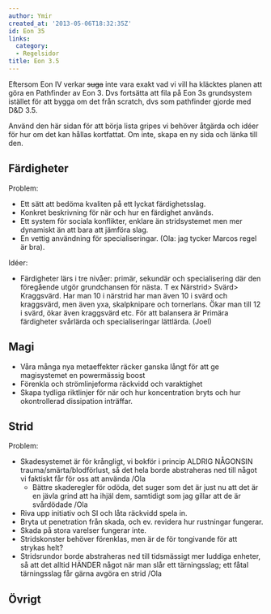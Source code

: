 ```yaml
---
author: Ymir
created_at: '2013-05-06T18:32:35Z'
id: Eon 35
links:
  category:
  - Regelsidor
title: Eon 3.5
---
```


Eftersom Eon IV verkar ~~suga~~ inte vara exakt vad vi vill ha kläcktes planen att göra en
Pathfinder av Eon 3. Dvs fortsätta att fila på Eon 3s grundsystem istället för att bygga om det från
scratch, dvs som pathfinder gjorde med D&D 3.5.

Använd den här sidan för att börja lista gripes vi behöver åtgärda och idéer för hur om det kan
hållas kortfattat. Om inte, skapa en ny sida och länka till den.

Färdigheter
-----------

Problem:

-   Ett sätt att bedöma kvaliten på ett lyckat färdighetsslag.
-   Konkret beskrivning för när och hur en färdighet används.
-   Ett system för sociala konflikter, enklare än stridsystemet men mer dynamiskt än att bara att
    jämföra slag.
-   En vettig användning för specialiseringar. (Ola: jag tycker Marcos regel är bra).

Idéer:

-   Färdigheter lärs i tre nivåer: primär, sekundär och specialisering där den föregående utgör
    grundchansen för nästa. T ex Närstrid\> Svärd\> Kraggsvärd. Har man 10 i närstrid har man även
    10 i svärd och kraggsvärd, men även yxa, skalpknipare och tornerlans. Ökar man till 12 i svärd,
    ökar även kraggsvärd etc. För att balansera är Primära färdigheter svårlärda och
    specialiseringar lättlärda. (Joel)

Magi
----

-   Våra många nya metaeffekter räcker ganska långt för att ge magisystemet en powermässig boost
-   Förenkla och strömlinjeforma räckvidd och varaktighet
-   Skapa tydliga riktlinjer för när och hur koncentration bryts och hur okontrollerad dissipation
    inträffar.

Strid
-----

Problem:

-   Skadesystemet är för krångligt, vi bokför i princip ALDRIG NÅGONSIN trauma/smärta/blodförlust,
    så det hela borde abstraheras ned till något vi faktiskt får för oss att använda /Ola
    -   Bättre skaderegler för odöda, det suger som det är just nu att det är en jävla grind att ha
        ihjäl dem, samtidigt som jag gillar att de är svårdödade /Ola
-   Riva upp initiativ och SI och låta räckvidd spela in.
-   Bryta ut penetration från skada, och ev. revidera hur rustningar fungerar.
-   Skada på stora varelser fungerar inte.
-   Stridskonster behöver förenklas, men är de för tongivande för att strykas helt?
-   Stridsrundor borde abstraheras ned till tidsmässigt mer luddiga enheter, så att det alltid
    HÄNDER något när man slår ett tärningsslag; ett fåtal tärningsslag får gärna avgöra en strid
    /Ola

Övrigt
------